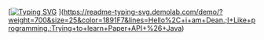 [[![Typing SVG](https://readme-typing-svg.demolab.com?font=Fira+Code&weight=500&size=26&pause=1000&random=false&width=435&lines=Hello+i+am+Dean;A+dutch+programer;Learning+Java)](https://git.io/typing-svg)
](https://readme-typing-svg.demolab.com/demo/?weight=700&size=25&color=1891F7&lines=Hello%2C+i+am+Dean.;I+Like+programming.;Trying+to+learn+Paper+API+%26+Java)
